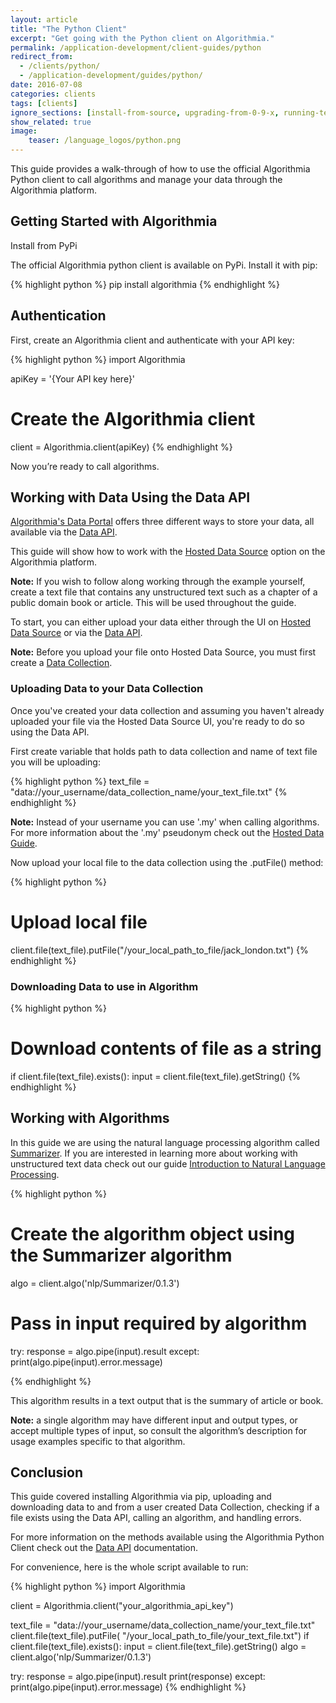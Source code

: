 ```yaml
---
layout: article
title: "The Python Client"
excerpt: "Get going with the Python client on Algorithmia."
permalink: /application-development/client-guides/python
redirect_from:
  - /clients/python/
  - /application-development/guides/python/
date: 2016-07-08
categories: clients
tags: [clients]
ignore_sections: [install-from-source, upgrading-from-0-9-x, running-tests]
show_related: true
image:
    teaser: /language_logos/python.png
---
```


This guide provides a walk-through of how to use the official Algorithmia Python client to call algorithms and manage your data
through the Algorithmia platform.

## Getting Started with Algorithmia

Install from PyPi

The official Algorithmia python client is available on PyPi. Install it with pip:

{% highlight python %}
pip install algorithmia
{% endhighlight %}

## Authentication

First, create an Algorithmia client and authenticate with your API key:

{% highlight python %}
import Algorithmia

apiKey = '{Your API key here}'
# Create the Algorithmia client
client = Algorithmia.client(apiKey)
{% endhighlight %}

Now you’re ready to call algorithms.

## Working with Data Using the Data API

[Algorithmia's Data Portal](http://developers.algorithmia.com/application-development/data-sources/) offers three different ways to store your data, all available via the [Data API](http://docs.algorithmia.com/). 

This guide will show how to work with the [Hosted Data Source](https://algorithmia.com/data/hosted) option on the Algorithmia platform. 

**Note:** If you wish to follow along working through the example yourself, create a text file that contains any unstructured text such as a chapter of a public domain book or article. This will be used throughout the guide.

To start, you can either upload your data either through the UI on [Hosted Data Source](https://algorithmia.com/data/hosted) or via the [Data API](http://docs.algorithmia.com/).

**Note:** Before you upload your file onto Hosted Data Source, you must first create a [Data Collection](http://developers.algorithmia.com/application-development/data-sources/hosted-data-guide/).

### Uploading Data to your Data Collection

Once you've created your data collection and assuming you haven't already uploaded your file via the Hosted Data Source UI, you're ready to do so using the Data API.

First create variable that holds path to data collection and name of text file you will be uploading:

{% highlight python %}
text_file = "data://your_username/data_collection_name/your_text_file.txt"
{% endhighlight %}

**Note:** Instead of your username you can use '.my' when calling algorithms. For more information about the '.my' pseudonym check out the [Hosted Data Guide](http://developers.algorithmia.com/application-development/data-sources/hosted-data-guide/).

Now upload your local file to the data collection using the .putFile() method:

{% highlight python %}
# Upload local file
client.file(text_file).putFile("/your_local_path_to_file/jack_london.txt")
{% endhighlight %}

### Downloading Data to use in Algorithm

{% highlight python %}
# Download contents of file as a string
if client.file(text_file).exists():
	input = client.file(text_file).getString()
{% endhighlight %}

## Working with Algorithms

In this guide we are using the natural language processing algorithm called [Summarizer](https://algorithmia.com/algorithms/nlp/Summarizer). If you are interested in learning more about working with unstructured text data check out our guide [Introduction to Natural Language Processing](http://blog.algorithmia.com/introduction-natural-language-processing-nlp/).

{% highlight python %}
# Create the algorithm object using the Summarizer algorithm
algo = client.algo('nlp/Summarizer/0.1.3')
# Pass in input required by algorithm
try:
	response = algo.pipe(input).result
except:
	print(algo.pipe(input).error.message)

{% endhighlight %}

This algorithm results in a text output that is the summary of article or book.

**Note:** a single algorithm may have different input and output types, or accept multiple types of input, so consult the algorithm’s description for usage examples specific to that algorithm.


## Conclusion

This guide covered installing Algorithmia via pip, uploading and downloading data to and from a user created Data Collection, checking if a file exists using the Data API, calling an algorithm, and handling errors.

For more information on the methods available using the Algorithmia Python Client check out the [Data API](http://docs.algorithmia.com/) documentation.

For convenience, here is the whole script available to run:

{% highlight python %}
import Algorithmia

client = Algorithmia.client("your_algorithmia_api_key")

text_file = "data://your_username/data_collection_name/your_text_file.txt"
client.file(text_file).putFile(
    "/your_local_path_to_file/your_text_file.txt")
if client.file(text_file).exists():
    input = client.file(text_file).getString()
algo = client.algo('nlp/Summarizer/0.1.3')

try:
    response = algo.pipe(input).result
    print(response)
except:
    print(algo.pipe(input).error.message)
{% endhighlight %}

